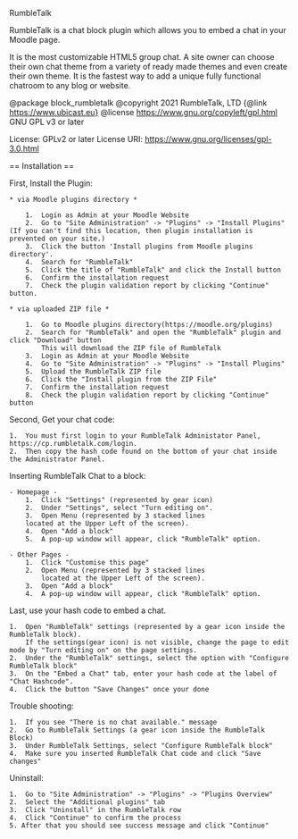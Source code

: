 RumbleTalk

RumbleTalk is a chat block plugin which allows you to embed a chat in your Moodle page. 

It is the most customizable HTML5 group chat. A site owner can choose their own chat theme from a variety of ready made themes and even create their own theme. It is the fastest way to add a unique fully functional chatroom to any blog or website.

@package    block_rumbletalk
@copyright  2021 RumbleTalk, LTD {@link https://www.ubicast.eu}
@license    https://www.gnu.org/copyleft/gpl.html GNU GPL v3 or later

License: GPLv2 or later
License URI: https://www.gnu.org/licenses/gpl-3.0.html

== Installation ==

First, Install the Plugin:

    * via Moodle plugins directory *

        1.  Login as Admin at your Moodle Website
        2.  Go to "Site Administration" -> "Plugins" -> "Install Plugins" (If you can't find this location, then plugin installation is prevented on your site.)
        3.  Click the button 'Install plugins from Moodle plugins directory'.
        4.  Search for "RumbleTalk"
        5.  Click the title of "RumbleTalk" and click the Install button
        6.  Confirm the installation request
        7.  Check the plugin validation report by clicking "Continue" button.

    * via uploaded ZIP file *

        1.  Go to Moodle plugins directory(https://moodle.org/plugins)
        2.  Search for "RumbleTalk" and open the "RumbleTalk" plugin and click "Download" button
            This will download the ZIP file of RumbleTalk
        3.  Login as Admin at your Moodle Website
        4.  Go to "Site Administration" -> "Plugins" -> "Install Plugins" 
        5.  Upload the RumbleTalk ZIP file
        6.  Click the "Install plugin from the ZIP File"
        7.  Confirm the installation request
        8.  Check the plugin validation report by clicking "Continue" button

Second, Get your chat code:

    1.  You must first login to your RumbleTalk Administator Panel,
    https://cp.rumbletalk.com/login.
    2.  Then copy the hash code found on the bottom of your chat inside the Administrator Panel.


Inserting RumbleTalk Chat to a block:

    - Homepage -
        1.  Click "Settings" (represented by gear icon)
        2.  Under "Settings", select "Turn editing on".
        3.  Open Menu (represented by 3 stacked lines 
        located at the Upper Left of the screen).
        4.  Open "Add a block"
        5.  A pop-up window will appear, click "RumbleTalk" option.

    - Other Pages -
        1.  Click "Customise this page"
        2.  Open Menu (represented by 3 stacked lines 
            located at the Upper Left of the screen).
        3.  Open "Add a block"
        4.  A pop-up window will appear, click "RumbleTalk" option.

Last, use your hash code to embed a chat.

    1.  Open "RumbleTalk" settings (represented by a gear icon inside the RumbleTalk block).
        If the settings(gear icon) is not visible, change the page to edit mode by "Turn editing on" on the page settings.
    2.  Under the "RumbleTalk" settings, select the option with "Configure RumbleTalk block"
    3.  On the "Embed a Chat" tab, enter your hash code at the label of "Chat Hashcode".
    4.  Click the button "Save Changes" once your done 

Trouble shooting:

    1.  If you see "There is no chat available." message
    2.  Go to RumbleTalk Settings (a gear icon inside the RumbleTalk Block)
    3.  Under RumbleTalk Settings, select "Configure RumbleTalk block"
    4.  Make sure you inserted RumbleTalk Chat code and click "Save changes"


Uninstall:

    1.  Go to "Site Administration" -> "Plugins" -> "Plugins Overview"
    2.  Select the "Additional plugins" tab
    3.  Click "Uninstall" in the RumbleTalk row
    4.  Click "Continue" to confirm the process
    5. After that you should see success message and click "Continue"